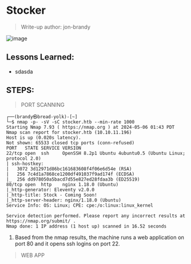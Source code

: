 # Stocker
> Write-up author: jon-brandy

![image](https://github.com/jon-brandy/hackthebox/assets/70703371/cd24459d-4e7c-4550-9217-ff3ef8c9f02e)


## Lessons Learned:
- sdasda

## STEPS:
> PORT SCANNING

```
┌──(brandy㉿bread-yolk)-[~]
└─$ nmap -p- -sV -sC stocker.htb --min-rate 1000
Starting Nmap 7.93 ( https://nmap.org ) at 2024-05-06 01:43 PDT
Nmap scan report for stocker.htb (10.10.11.196)
Host is up (0.020s latency).
Not shown: 65533 closed tcp ports (conn-refused)
PORT   STATE SERVICE VERSION
22/tcp open  ssh     OpenSSH 8.2p1 Ubuntu 4ubuntu0.5 (Ubuntu Linux; protocol 2.0)
| ssh-hostkey: 
|   3072 3d12971d86bc161683608f4f06e6d54e (RSA)
|   256 7c4d1a7868ce1200df491037f9ad174f (ECDSA)
|_  256 dd978050a5bacd7d55e827ed28fdaa3b (ED25519)
80/tcp open  http    nginx 1.18.0 (Ubuntu)
|_http-generator: Eleventy v2.0.0
|_http-title: Stock - Coming Soon!
|_http-server-header: nginx/1.18.0 (Ubuntu)
Service Info: OS: Linux; CPE: cpe:/o:linux:linux_kernel

Service detection performed. Please report any incorrect results at https://nmap.org/submit/ .
Nmap done: 1 IP address (1 host up) scanned in 16.52 seconds
```

1. Based from the nmap results, the machine runs a web application on port 80 and it opens ssh logins on port 22.

> WEB APP

